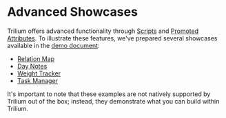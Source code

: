 # Advanced Showcases

Trilium offers advanced functionality through [Scripts](scripts.md) and [Promoted Attributes](promoted-attributes.md). To illustrate these features, we've prepared several showcases available in the [demo document](document.md):

* [Relation Map](relation-map.md)
* [Day Notes](day-notes.md)
* [Weight Tracker](weight-tracker.md)
* [Task Manager](task-manager.md)

It's important to note that these examples are not natively supported by Trilium out of the box; instead, they demonstrate what you can build within Trilium.
